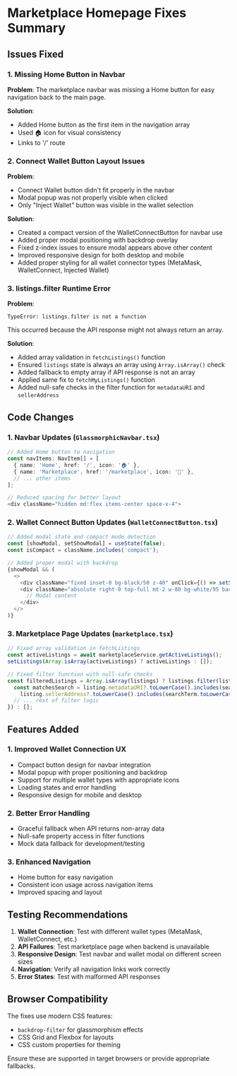 # Marketplace Homepage Fixes Summary

## Issues Fixed

### 1. Missing Home Button in Navbar
**Problem**: The marketplace navbar was missing a Home button for easy navigation back to the main page.

**Solution**: 
- Added Home button as the first item in the navigation array
- Used 🏠 icon for visual consistency
- Links to '/' route

### 2. Connect Wallet Button Layout Issues
**Problem**: 
- Connect Wallet button didn't fit properly in the navbar
- Modal popup was not properly visible when clicked
- Only "Inject Wallet" button was visible in the wallet selection

**Solution**:
- Created a compact version of the WalletConnectButton for navbar use
- Added proper modal positioning with backdrop overlay
- Fixed z-index issues to ensure modal appears above other content
- Improved responsive design for both desktop and mobile
- Added proper styling for all wallet connector types (MetaMask, WalletConnect, Injected Wallet)

### 3. listings.filter Runtime Error
**Problem**: 
```
TypeError: listings.filter is not a function
```
This occurred because the API response might not always return an array.

**Solution**:
- Added array validation in `fetchListings()` function
- Ensured `listings` state is always an array using `Array.isArray()` check
- Added fallback to empty array if API response is not an array
- Applied same fix to `fetchMyListings()` function
- Added null-safe checks in the filter function for `metadataURI` and `sellerAddress`

## Code Changes

### 1. Navbar Updates (`GlassmorphicNavbar.tsx`)
```typescript
// Added Home button to navigation
const navItems: NavItem[] = [
  { name: 'Home', href: '/', icon: '🏠' },
  { name: 'Marketplace', href: '/marketplace', icon: '🛒' },
  // ... other items
];

// Reduced spacing for better layout
<div className="hidden md:flex items-center space-x-4">
```

### 2. Wallet Connect Button Updates (`WalletConnectButton.tsx`)
```typescript
// Added modal state and compact mode detection
const [showModal, setShowModal] = useState(false);
const isCompact = className.includes('compact');

// Added proper modal with backdrop
{showModal && (
  <>
    <div className="fixed inset-0 bg-black/50 z-40" onClick={() => setShowModal(false)} />
    <div className="absolute right-0 top-full mt-2 w-80 bg-white/95 backdrop-blur-lg rounded-xl shadow-2xl border border-white/20 z-50 p-6">
      // Modal content
    </div>
  </>
)}
```

### 3. Marketplace Page Updates (`marketplace.tsx`)
```typescript
// Fixed array validation in fetchListings
const activeListings = await marketplaceService.getActiveListings();
setListings(Array.isArray(activeListings) ? activeListings : []);

// Fixed filter function with null-safe checks
const filteredListings = Array.isArray(listings) ? listings.filter(listing => {
  const matchesSearch = listing.metadataURI?.toLowerCase().includes(searchTerm.toLowerCase()) ||
    listing.sellerAddress?.toLowerCase().includes(searchTerm.toLowerCase());
  // ... rest of filter logic
}) : [];
```

## Features Added

### 1. Improved Wallet Connection UX
- Compact button design for navbar integration
- Modal popup with proper positioning and backdrop
- Support for multiple wallet types with appropriate icons
- Loading states and error handling
- Responsive design for mobile and desktop

### 2. Better Error Handling
- Graceful fallback when API returns non-array data
- Null-safe property access in filter functions
- Mock data fallback for development/testing

### 3. Enhanced Navigation
- Home button for easy navigation
- Consistent icon usage across navigation items
- Improved spacing and layout

## Testing Recommendations

1. **Wallet Connection**: Test with different wallet types (MetaMask, WalletConnect, etc.)
2. **API Failures**: Test marketplace page when backend is unavailable
3. **Responsive Design**: Test navbar and wallet modal on different screen sizes
4. **Navigation**: Verify all navigation links work correctly
5. **Error States**: Test with malformed API responses

## Browser Compatibility

The fixes use modern CSS features:
- `backdrop-filter` for glassmorphism effects
- CSS Grid and Flexbox for layouts
- CSS custom properties for theming

Ensure these are supported in target browsers or provide appropriate fallbacks.